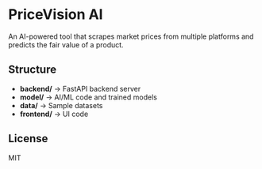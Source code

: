 # PriceVision AI

An AI-powered tool that scrapes market prices from multiple platforms and predicts the fair value of a product.

## Structure
- **backend/** → FastAPI backend server
- **model/** → AI/ML code and trained models
- **data/** → Sample datasets
- **frontend/** → UI code

## License
MIT
